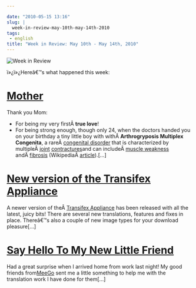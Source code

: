 ```yaml
---

date: "2010-05-15 13:16"
slug: |
  week-in-review-may-10th-may-14th-2010
tags:
 - english
title: "Week in Review: May 10th - May 14th, 2010"
---
```


![Week in Review](http://bit.ly/DogReview)

ï»¿ï»¿Hereâ€™s what happened this week:

# [Mother](http://www.ogmaciel.com/?p=1046)

Thank you Mom:

-   For being my very firstÂ **true love**!
-   For being strong enough, though only 24, when the doctors handed you
    on your birthday a tiny little boy with withÂ **Arthrogryposis
    Multiplex Congenita**, a rareÂ [congenital
    disorder](/wiki/Congenital_disorder) that is characterized by
    multipleÂ [joint](/wiki/Joint) [contractures](/wiki/Contracture)and
    can includeÂ [muscle weakness](/wiki/Muscle_weakness)
    andÂ [fibrosis](/wiki/Fibrosis)
    (WikipediaÂ [article](http://en.wikipedia.org/wiki/Arthrogryposis)).\[...\]

# [New version of the Transifex Appliance](http://www.ogmaciel.com/?p=1051)

A newer version of theÂ [Transifex Appliance](http://bit.ly/Transifex)
has been released with all the latest, juicy bits! There are several new
translations, features and fixes in place. Thereâ€™s also a couple of
new image types for your download pleasure\[...\]

# [Say Hello To My New Little Friend](http://www.ogmaciel.com/?p=1053)

Had a great surprise when I arrived home from work last night! My good
friends from[MeeGo](http://meego.com/) sent me a little something to
help me with the translation work I have done for them\[...\]
